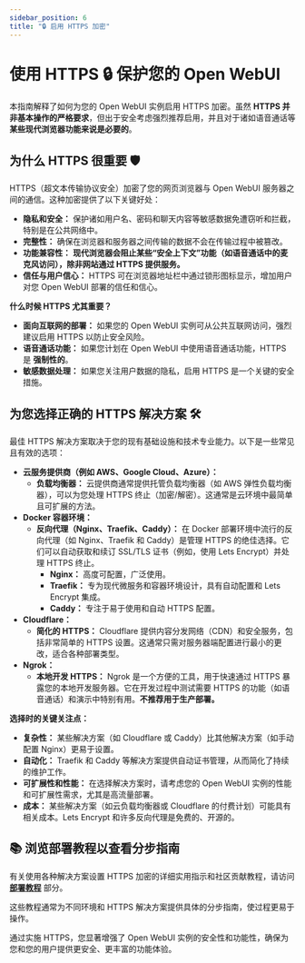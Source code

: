```yaml
---
sidebar_position: 6
title: "🔒 启用 HTTPS 加密"
---
```


# 使用 HTTPS 🔒 保护您的 Open WebUI

本指南解释了如何为您的 Open WebUI 实例启用 HTTPS 加密。虽然 **HTTPS 并非基本操作的严格要求**，但出于安全考虑强烈推荐启用，并且对于诸如语音通话等 **某些现代浏览器功能来说是必要的**。

## 为什么 HTTPS 很重要 🛡️

HTTPS（超文本传输协议安全）加密了您的网页浏览器与 Open WebUI 服务器之间的通信。这种加密提供了以下关键好处：

* **隐私和安全：** 保护诸如用户名、密码和聊天内容等敏感数据免遭窃听和拦截，特别是在公共网络中。
* **完整性：** 确保在浏览器和服务器之间传输的数据不会在传输过程中被篡改。
* **功能兼容性：** **现代浏览器会阻止某些“安全上下文”功能（如语音通话中的麦克风访问），除非网站通过 HTTPS 提供服务。**
* **信任与用户信心：** HTTPS 可在浏览器地址栏中通过锁形图标显示，增加用户对您 Open WebUI 部署的信任和信心。

**什么时候 HTTPS 尤其重要？**

* **面向互联网的部署：** 如果您的 Open WebUI 实例可从公共互联网访问，强烈建议启用 HTTPS 以防止安全风险。
* **语音通话功能：** 如果您计划在 Open WebUI 中使用语音通话功能，HTTPS 是 **强制性的**。
* **敏感数据处理：** 如果您关注用户数据的隐私，启用 HTTPS 是一个关键的安全措施。

## 为您选择正确的 HTTPS 解决方案 🛠️

最佳 HTTPS 解决方案取决于您的现有基础设施和技术专业能力。以下是一些常见且有效的选项：

* **云服务提供商（例如 AWS、Google Cloud、Azure）：**
  * **负载均衡器：**  云提供商通常提供托管负载均衡器（如 AWS 弹性负载均衡器），可以为您处理 HTTPS 终止（加密/解密）。这通常是云环境中最简单且可扩展的方法。
* **Docker 容器环境：**
  * **反向代理（Nginx、Traefik、Caddy）：**  在 Docker 部署环境中流行的反向代理（如 Nginx、Traefik 和 Caddy）是管理 HTTPS 的绝佳选择。它们可以自动获取和续订 SSL/TLS 证书（例如，使用 Lets Encrypt）并处理 HTTPS 终止。
    * **Nginx：** 高度可配置，广泛使用。
    * **Traefik：** 专为现代微服务和容器环境设计，具有自动配置和 Lets Encrypt 集成。
    * **Caddy：** 专注于易于使用和自动 HTTPS 配置。
* **Cloudflare：**
  * **简化的 HTTPS：** Cloudflare 提供内容分发网络（CDN）和安全服务，包括非常简单的 HTTPS 设置。这通常只需对服务器端配置进行最小的更改，适合各种部署类型。
* **Ngrok：**
  * **本地开发 HTTPS：** Ngrok 是一个方便的工具，用于快速通过 HTTPS 暴露您的本地开发服务器。它在开发过程中测试需要 HTTPS 的功能（如语音通话）和演示中特别有用。**不推荐用于生产部署。**

**选择时的关键关注点：**

* **复杂性：** 某些解决方案（如 Cloudflare 或 Caddy）比其他解决方案（如手动配置 Nginx）更易于设置。
* **自动化：** Traefik 和 Caddy 等解决方案提供自动证书管理，从而简化了持续的维护工作。
* **可扩展性和性能：** 在选择解决方案时，请考虑您的 Open WebUI 实例的性能和可扩展性需求，尤其是高流量部署。
* **成本：** 某些解决方案（如云负载均衡器或 Cloudflare 的付费计划）可能具有相关成本。Lets Encrypt 和许多反向代理是免费的、开源的。

## 📚 浏览部署教程以查看分步指南

有关使用各种解决方案设置 HTTPS 加密的详细实用指示和社区贡献教程，请访问 **[部署教程](../../tutorials/deployment/)** 部分。

这些教程通常为不同环境和 HTTPS 解决方案提供具体的分步指南，使过程更易于操作。

通过实施 HTTPS，您显著增强了 Open WebUI 实例的安全性和功能性，确保为您和您的用户提供更安全、更丰富的功能体验。
